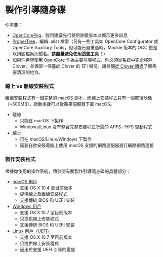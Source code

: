 # 製作引導隨身碟

你需要：

* [OpenCorePkg](https://github.com/acidanthera/OpenCorePkg/releases)，強烈建議先行使用除錯版本以顯示更多訊息
* [ProperTree](https://github.com/corpnewt/ProperTree)，編輯 .plist 檔案（另有一些工具如 OpenCore Configurator 或 OpenCore Auxiliary Tools，但可能已嚴重過時，Mackie 版本的 OCC 更是以損毀檔案而聞名。**請盡量避免使用這些工具！**）
* 如果你希望使用 OpenCore 作為主要引導程式，則必須從系統中完全移除 Clover。並保留一個基於 Clover 的 EFI 備份。請參閱[從 Clover 轉換](https://github.com/sumingyd/OpenCore-Install-Guide/tree/master/clover-conversion)了解需要清理的地方。

### 線上 vs 離線安裝程式

離線安裝程式有一個完整的 macOS 副本，而線上安裝程式只有一個恢復映像（~500MB），啟動後就可以從蘋果伺服器下載 macOS。

* 離線
  * 只能在 macOS 下製作
  * Windows/Linux 沒有整合完整安装程式所需的 APFS／HFS 驅動程式
* 線上
  * 可在 macOS/Linux/Windows 下製作
  * 需要在欲安裝電腦上使用 macOS 支援的網路適配器進行網際網路連接

### 製作安裝程式

根據你使用的操作系統，請參閱有關製作引導隨身碟的具體部分：

* [macOS 用戶](../installer-guide/mac-install.md)
  * 支援 OS X 10.4 至目前版本
  * 提供線上及離線安裝程式
  * 支援傳統 BIOS 和 UEFI 安裝
* [Windows 用戶](../installer-guide/windows-install.md)
  * 支援 OS X 10.7 至目前版本
  * 只提供線上安裝程式
  * 支援傳統 BIOS 和 UEFI 安裝
* [Linux 用戶（UEFI）](../installer-guide/linux-install.md)
  * 支援 OS X 10.7 至目前版本
  * 只提供線上安裝程式
  * 適用於支援 UEFI 引導的電腦
